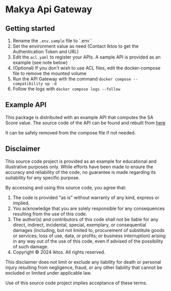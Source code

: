 # Makya Api Gateway

## Getting started

1. Rename the `.env.sample` file to `.env``
2. Set the environment value as need (Contact Iktos to get the Authentication Token and URL)
3. Edit the `acl.yaml` to register your APIs. A sample API is provided as an example (see note below)
4. (Optional) If you don't wish to use ACL files, edit the docker-compose file to remove the mounted volume
5. Run the API Gateway with the command `docker compose --compatibility up -d`
6. Follow the logs with `docker compose logs --follow`


## Example API

This package is distributed with an example API that computes the SA Score value.
The source code of the API can be found and rebuilt from [here](https://github.com/iktos/makya-api-sa-score)

It can be safely removed from the compose file if not needed.

## Disclaimer

This source code project is provided as an example for educational and illustrative purposes only. While efforts have been made to ensure the accuracy and reliability of the code, no guarantee is made regarding its suitability for any specific purpose.

By accessing and using this source code, you agree that:

1. The code is provided "as is" without warranty of any kind, express or implied.
2. You acknowledge that you are solely responsible for any consequences resulting from the use of this code.
3. The author(s) and contributors of this code shall not be liable for any direct, indirect, incidental, special, exemplary, or consequential damages (including, but not limited to, procurement of substitute goods or services; loss of use, data, or profits; or business interruption) arising in any way out of the use of this code, even if advised of the possibility of such damage.
4. Copyright © 2024 Iktos. All rights reserved.

  
This disclaimer does not limit or exclude any liability for death or personal injury resulting from negligence, fraud, or any other liability that cannot be excluded or limited under applicable law.

Use of this source code project implies acceptance of these terms.
